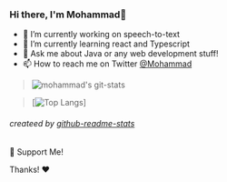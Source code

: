 ### Hi there, I'm Mohammad👋

- 🔭 I’m currently working on speech-to-text
- 🌱 I’m currently learning react and Typescript
- 🎤 Ask me about Java or any web development stuff!
- 📫 How to reach me on Twitter [@Mohammad](@muhamma94767994)

> ![mohammad's git-stats](https://github-readme-stats.vercel.app/api?username=mohammad-ahmadi10&&show_icons=true&theme=vision-friendly-dark&hide_border=true&langs_count=5)



> [![Top Langs](https://github-readme-stats.vercel.app/api/top-langs/?username=mohammad-ahmadi10&langs_count=8&layout=compact)]
###### createed by [github-readme-stats](https://github.com/anuraghazra/github-readme-stats.git)


💖 Support Me!

Thanks! ❤️

